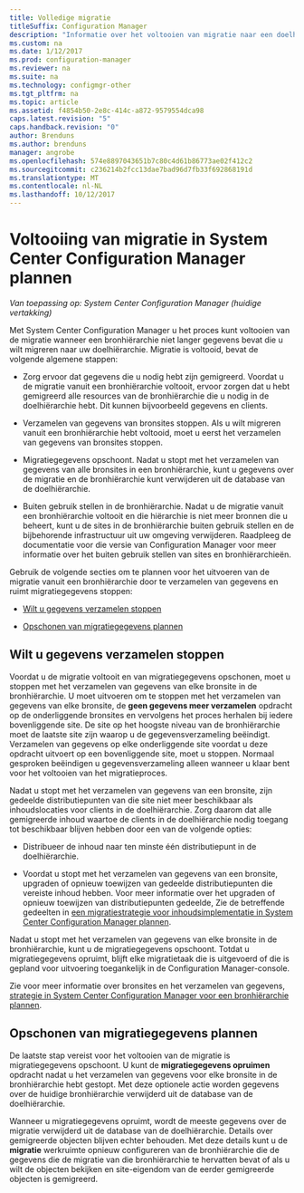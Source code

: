 ```yaml
---
title: Volledige migratie
titleSuffix: Configuration Manager
description: "Informatie over het voltooien van migratie naar een doelhiërarchie van System Center Configuration Manager nadat een bronhiërarchie niet meer gegevens is."
ms.custom: na
ms.date: 1/12/2017
ms.prod: configuration-manager
ms.reviewer: na
ms.suite: na
ms.technology: configmgr-other
ms.tgt_pltfrm: na
ms.topic: article
ms.assetid: f4854b50-2e8c-414c-a872-9579554dca98
caps.latest.revision: "5"
caps.handback.revision: "0"
author: Brenduns
ms.author: brenduns
manager: angrobe
ms.openlocfilehash: 574e8897043651b7c80c4d61b86773ae02f412c2
ms.sourcegitcommit: c236214b2fcc13dae7bad96d7fb33f692868191d
ms.translationtype: MT
ms.contentlocale: nl-NL
ms.lasthandoff: 10/12/2017
---
```

# <a name="plan-to-complete-migration-in-system-center-configuration-manager"></a>Voltooiing van migratie in System Center Configuration Manager plannen

*Van toepassing op: System Center Configuration Manager (huidige vertakking)*

Met System Center Configuration Manager u het proces kunt voltooien van de migratie wanneer een bronhiërarchie niet langer gegevens bevat die u wilt migreren naar uw doelhiërarchie. Migratie is voltooid, bevat de volgende algemene stappen:  

-   Zorg ervoor dat gegevens die u nodig hebt zijn gemigreerd. Voordat u de migratie vanuit een bronhiërarchie voltooit, ervoor zorgen dat u hebt gemigreerd alle resources van de bronhiërarchie die u nodig in de doelhiërarchie hebt. Dit kunnen bijvoorbeeld gegevens en clients.  

-   Verzamelen van gegevens van bronsites stoppen. Als u wilt migreren vanuit een bronhiërarchie hebt voltooid, moet u eerst het verzamelen van gegevens van bronsites stoppen.  

-   Migratiegegevens opschoont. Nadat u stopt met het verzamelen van gegevens van alle bronsites in een bronhiërarchie, kunt u gegevens over de migratie en de bronhiërarchie kunt verwijderen uit de database van de doelhiërarchie.  

-   Buiten gebruik stellen in de bronhiërarchie. Nadat u de migratie vanuit een bronhiërarchie voltooit en die hiërarchie is niet meer bronnen die u beheert, kunt u de sites in de bronhiërarchie buiten gebruik stellen en de bijbehorende infrastructuur uit uw omgeving verwijderen. Raadpleeg de documentatie voor die versie van Configuration Manager voor meer informatie over het buiten gebruik stellen van sites en bronhiërarchieën.  

Gebruik de volgende secties om te plannen voor het uitvoeren van de migratie vanuit een bronhiërarchie door te verzamelen van gegevens en ruimt migratiegegevens stoppen:  

-   [Wilt u gegevens verzamelen stoppen](#Plan_to_Stop_Data_Gath)  

-   [Opschonen van migratiegegevens plannen](#Plan_to_clean_up)  

##  <a name="Plan_to_Stop_Data_Gath"></a>Wilt u gegevens verzamelen stoppen  
 Voordat u de migratie voltooit en van migratiegegevens opschonen, moet u stoppen met het verzamelen van gegevens van elke bronsite in de bronhiërarchie. U moet uitvoeren om te stoppen met het verzamelen van gegevens van elke bronsite, de **geen gegevens meer verzamelen** opdracht op de onderliggende bronsites en vervolgens het proces herhalen bij iedere bovenliggende site. De site op het hoogste niveau van de bronhiërarchie moet de laatste site zijn waarop u de gegevensverzameling beëindigt. Verzamelen van gegevens op elke onderliggende site voordat u deze opdracht uitvoert op een bovenliggende site, moet u stoppen. Normaal gesproken beëindigen u gegevensverzameling alleen wanneer u klaar bent voor het voltooien van het migratieproces.  

 Nadat u stopt met het verzamelen van gegevens van een bronsite, zijn gedeelde distributiepunten van die site niet meer beschikbaar als inhoudslocaties voor clients in de doelhiërarchie. Zorg daarom dat alle gemigreerde inhoud waartoe de clients in de doelhiërarchie nodig toegang tot beschikbaar blijven hebben door een van de volgende opties:  

-   Distribueer de inhoud naar ten minste één distributiepunt in de doelhiërarchie.  

-   Voordat u stopt met het verzamelen van gegevens van een bronsite, upgraden of opnieuw toewijzen van gedeelde distributiepunten die vereiste inhoud hebben. Voor meer informatie over het upgraden of opnieuw toewijzen van distributiepunten gedeelde, Zie de betreffende gedeelten in [een migratiestrategie voor inhoudsimplementatie in System Center Configuration Manager plannen](../../core/migration/planning-a-content-deployment-migration-strategy.md).  

Nadat u stopt met het verzamelen van gegevens van elke bronsite in de bronhiërarchie, kunt u de migratiegegevens opschoont. Totdat u migratiegegevens opruimt, blijft elke migratietaak die is uitgevoerd of die is gepland voor uitvoering toegankelijk in de Configuration Manager-console.  

Zie voor meer informatie over bronsites en het verzamelen van gegevens, [strategie in System Center Configuration Manager voor een bronhiërarchie plannen](../../core/migration/planning-a-source-hierarchy-strategy.md).  

##  <a name="Plan_to_clean_up"></a>Opschonen van migratiegegevens plannen  
 De laatste stap vereist voor het voltooien van de migratie is migratiegegevens opschoont. U kunt de **migratiegegevens opruimen** opdracht nadat u het verzamelen van gegevens voor elke bronsite in de bronhiërarchie hebt gestopt. Met deze optionele actie worden gegevens over de huidige bronhiërarchie verwijderd uit de database van de doelhiërarchie.  

 Wanneer u migratiegegevens opruimt, wordt de meeste gegevens over de migratie verwijderd uit de database van de doelhiërarchie. Details over gemigreerde objecten blijven echter behouden. Met deze details kunt u de **migratie** werkruimte opnieuw configureren van de bronhiërarchie die de gegevens die de migratie van die bronhiërarchie te hervatten bevat of als u wilt de objecten bekijken en site-eigendom van de eerder gemigreerde objecten is gemigreerd.  
